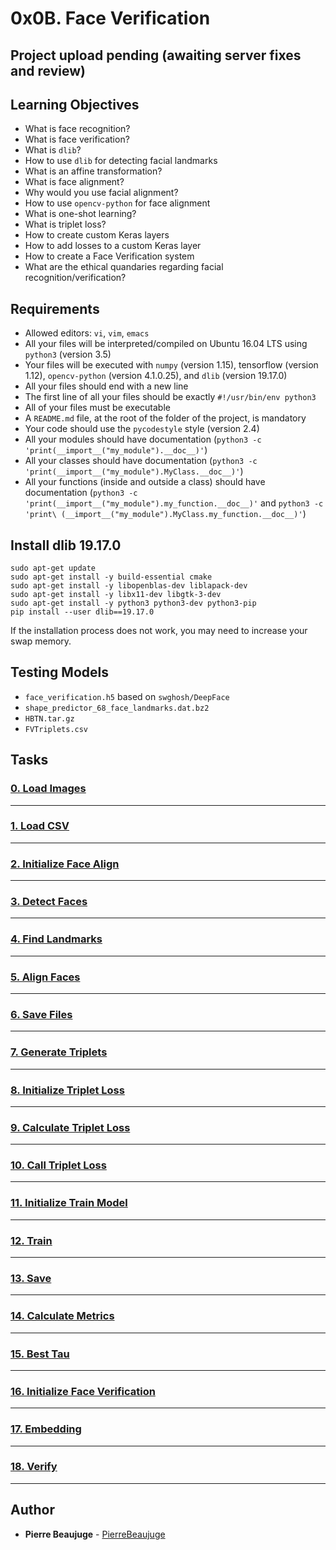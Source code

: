 # 0x0B. Face Verification

## Project upload pending (awaiting server fixes and review)

## Learning Objectives

- What is face recognition?
- What is face verification?
- What is `dlib`?
- How to use `dlib` for detecting facial landmarks
- What is an affine transformation?
- What is face alignment?
- Why would you use facial alignment?
- How to use `opencv-python` for face alignment
- What is one-shot learning?
- What is triplet loss?
- How to create custom Keras layers
- How to add losses to a custom Keras layer
- How to create a Face Verification system
- What are the ethical quandaries regarding facial recognition/verification?

## Requirements

- Allowed editors: `vi`, `vim`, `emacs`
- All your files will be interpreted/compiled on Ubuntu 16.04 LTS using `python3` (version 3.5)
- Your files will be executed with `numpy` (version 1.15), tensorflow (version 1.12), `opencv-python` (version 4.1.0.25), and `dlib` (version 19.17.0)
- All your files should end with a new line
- The first line of all your files should be exactly `#!/usr/bin/env python3`
- All of your files must be executable
- A `README.md` file, at the root of the folder of the project, is mandatory
- Your code should use the `pycodestyle` style (version 2.4)
- All your modules should have documentation (`python3 -c 'print(__import__("my_module").__doc__)'`)
- All your classes should have documentation (`python3 -c 'print(__import__("my_module").MyClass.__doc__)'`)
- All your functions (inside and outside a class) should have documentation (`python3 -c 'print(__import__("my_module").my_function.__doc__)'` and `python3 -c 'print\
(__import__("my_module").MyClass.my_function.__doc__)'`)

## Install dlib 19.17.0

```
sudo apt-get update
sudo apt-get install -y build-essential cmake
sudo apt-get install -y libopenblas-dev liblapack-dev
sudo apt-get install -y libx11-dev libgtk-3-dev
sudo apt-get install -y python3 python3-dev python3-pip
pip install --user dlib==19.17.0
```
If the installation process does not work, you may need to increase your swap memory.

## Testing Models

- `face_verification.h5` based on `swghosh/DeepFace`
- `shape_predictor_68_face_landmarks.dat.bz2`
- `HBTN.tar.gz`
- `FVTriplets.csv`

## Tasks

### [0. Load Images](./utils.py)

---

### [1. Load CSV](./utils.py)

---

### [2. Initialize Face Align](./align.py)

---

### [3. Detect Faces](./align.py)

---

### [4. Find Landmarks](./align.py)

---

### [5. Align Faces](./align.py)

---

### [6. Save Files](./utils.py)

---

### [7. Generate Triplets](./utils.py)

---

### [8. Initialize Triplet Loss](./triplet_loss.py)

---

### [9. Calculate Triplet Loss](./triplet_loss.py)

---

### [10. Call Triplet Loss](./triplet_loss.py)

---

### [11. Initialize Train Model](./train_model.py)

---

### [12. Train](./train_model.py)

---

### [13. Save](./train_model.py)

---

### [14. Calculate Metrics](./train_model.py)

---

### [15. Best Tau](./train_model.py)

---

### [16. Initialize Face Verification](./verification.py)

---

### [17. Embedding](./verification.py)

---

### [18. Verify](./verification.py)

---

## Author

- **Pierre Beaujuge** - [PierreBeaujuge](https://github.com/PierreBeaujuge)